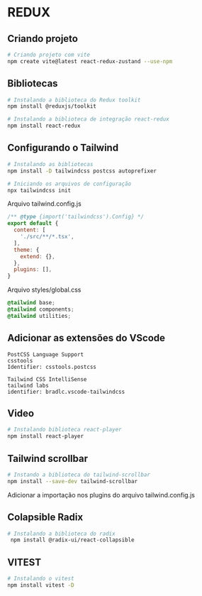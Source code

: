 # REDUX

## Criando projeto 

```sh
# Criando projeto com vite
npm create vite@latest react-redux-zustand --use-npm
```

## Bibliotecas

```sh
# Instalando a biblioteca do Redux toolkit
npm install @reduxjs/toolkit

# Instalando a biblioteca de integração react-redux
npm install react-redux
```

## Configurando o Tailwind

```sh
# Instalando as bibliotecas
npm install -D tailwindcss postcss autoprefixer

# Iniciando os arquivos de configuração
npx tailwindcss init
```

Arquivo tailwind.config.js

```js
/** @type {import('tailwindcss').Config} */
export default {
  content: [
    './src/**/*.tsx',
  ],
  theme: {
    extend: {},
  },
  plugins: [],
}
```

Arquivo styles/global.css

```css
@tailwind base;
@tailwind components;
@tailwind utilities;
```

## Adicionar as extensões do VScode

```
PostCSS Language Support
csstools
Identifier: csstools.postcss
```

```
Tailwind CSS IntelliSense
tailwind labs
identifier: bradlc.vscode-tailwindcss
```

## Video

```sh
# Instalando biblioteca react-player
npm install react-player
```

## Tailwind scrollbar

```sh
# Instando a biblioteca do tailwind-scrollbar
npm install --save-dev tailwind-scrollbar
```
Adicionar a importação nos plugins do arquivo tailwind.config.js


## Colapsible Radix

```sh
# Instalando a biblioteca do radix
 npm install @radix-ui/react-collapsible
```

## VITEST

```sh
# Instalando o vitest
npm install vitest -D
```

